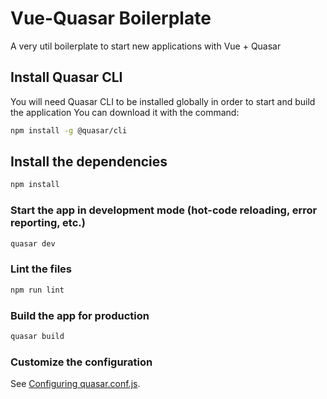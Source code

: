 # Vue-Quasar Boilerplate

A very util boilerplate to start new applications with Vue + Quasar

## Install Quasar CLI
You will need Quasar CLI to be installed globally in order to start and build the application
You can download it with the command:
```bash
npm install -g @quasar/cli
```

## Install the dependencies
```bash
npm install
```

### Start the app in development mode (hot-code reloading, error reporting, etc.)
```bash
quasar dev
```

### Lint the files
```bash
npm run lint
```

### Build the app for production
```bash
quasar build
```

### Customize the configuration
See [Configuring quasar.conf.js](https://v1.quasar.dev/quasar-cli/quasar-conf-js).
